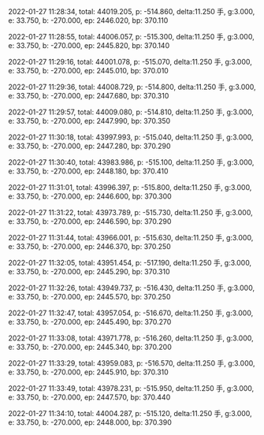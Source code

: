 2022-01-27 11:28:34, total: 44019.205, p: -514.860, delta:11.250 手, g:3.000, e: 33.750, b: -270.000, ep: 2446.020, bp: 370.110

2022-01-27 11:28:55, total: 44006.057, p: -515.300, delta:11.250 手, g:3.000, e: 33.750, b: -270.000, ep: 2445.820, bp: 370.140

2022-01-27 11:29:16, total: 44001.078, p: -515.070, delta:11.250 手, g:3.000, e: 33.750, b: -270.000, ep: 2445.010, bp: 370.010

2022-01-27 11:29:36, total: 44008.729, p: -514.800, delta:11.250 手, g:3.000, e: 33.750, b: -270.000, ep: 2447.680, bp: 370.310

2022-01-27 11:29:57, total: 44009.080, p: -514.810, delta:11.250 手, g:3.000, e: 33.750, b: -270.000, ep: 2447.990, bp: 370.350

2022-01-27 11:30:18, total: 43997.993, p: -515.040, delta:11.250 手, g:3.000, e: 33.750, b: -270.000, ep: 2447.280, bp: 370.290

2022-01-27 11:30:40, total: 43983.986, p: -515.100, delta:11.250 手, g:3.000, e: 33.750, b: -270.000, ep: 2448.180, bp: 370.410

2022-01-27 11:31:01, total: 43996.397, p: -515.800, delta:11.250 手, g:3.000, e: 33.750, b: -270.000, ep: 2446.600, bp: 370.300

2022-01-27 11:31:22, total: 43973.789, p: -515.730, delta:11.250 手, g:3.000, e: 33.750, b: -270.000, ep: 2446.590, bp: 370.290

2022-01-27 11:31:44, total: 43966.001, p: -515.630, delta:11.250 手, g:3.000, e: 33.750, b: -270.000, ep: 2446.370, bp: 370.250

2022-01-27 11:32:05, total: 43951.454, p: -517.190, delta:11.250 手, g:3.000, e: 33.750, b: -270.000, ep: 2445.290, bp: 370.310

2022-01-27 11:32:26, total: 43949.737, p: -516.430, delta:11.250 手, g:3.000, e: 33.750, b: -270.000, ep: 2445.570, bp: 370.250

2022-01-27 11:32:47, total: 43957.054, p: -516.670, delta:11.250 手, g:3.000, e: 33.750, b: -270.000, ep: 2445.490, bp: 370.270

2022-01-27 11:33:08, total: 43971.778, p: -516.260, delta:11.250 手, g:3.000, e: 33.750, b: -270.000, ep: 2445.340, bp: 370.200

2022-01-27 11:33:29, total: 43959.083, p: -516.570, delta:11.250 手, g:3.000, e: 33.750, b: -270.000, ep: 2445.910, bp: 370.310

2022-01-27 11:33:49, total: 43978.231, p: -515.950, delta:11.250 手, g:3.000, e: 33.750, b: -270.000, ep: 2447.570, bp: 370.440

2022-01-27 11:34:10, total: 44004.287, p: -515.120, delta:11.250 手, g:3.000, e: 33.750, b: -270.000, ep: 2448.000, bp: 370.390